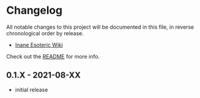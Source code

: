 # Changelog

All notable changes to this project will be documented in this file, in reverse chronological order by release.

- [Inane Esoteric Wiki](https://git.inane.co.za:3000/inane/esoteric/wiki "InaneClasses Wiki")

Check out the [README](README.md) for more info.

## 0.1.X - 2021-08-XX

- initial release

